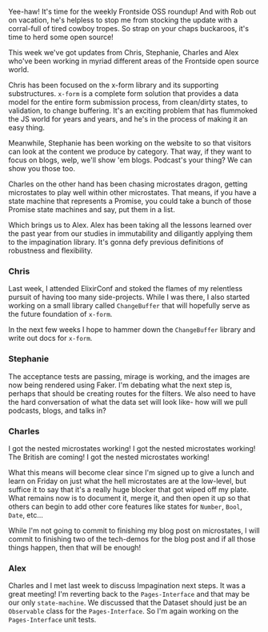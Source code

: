 Yee-haw! It's time for the weekly Frontside OSS roundup! And with Rob out on vacation, he's helpless to stop me from stocking the update with a corral-full of tired cowboy tropes. So strap on your chaps buckaroos, it's time to herd some open source!

This week we've got updates from Chris, Stephanie, Charles and Alex who've been working in myriad different areas of the Frontside open source world.

Chris has been focused on the x-form library and its supporting substructures. `x-form` is a complete form solution that provides a data model for the entire form submission process, from clean/dirty states, to validation, to change buffering. It's an exciting problem that has flummoked the JS world for years and years, and he's in the process of making it an easy thing.

Meanwhile, Stephanie has been working on the website to so that visitors can look at the content we produce by category. That way, if they want to focus on blogs, welp, we'll show 'em blogs. Podcast's your thing? We can show you those too.

Charles on the other hand has been chasing microstates dragon, getting microstates to play well within other microstates. That means, if you have a state machine that represents a Promise, you could take a bunch of those Promise state machines and say, put them in a list.

Which brings us to Alex. Alex has been taking all the lessons learned over the past year from our studies in immutability and diligantly applying them to the impagination library. It's gonna defy previous definitions of robustness and flexibility.

### Chris

 Last week, I attended ElixirConf and stoked the flames of my relentless pursuit of having too many side-projects. While I was there, I also started working on a small library called `ChangeBuffer` that will hopefully serve as the future foundation of `x-form`.

 In the next few weeks I hope to hammer down the `ChangeBuffer` library and write out docs for `x-form`.

### Stephanie

The acceptance tests are passing, mirage is working, and the images are now being rendered using Faker. I'm debating what the next step is, perhaps that should be creating routes for the filters. We also need to have the hard conversation of what the data set will look like- how will we pull podcasts, blogs, and talks in?


### Charles

I got the nested microstates working! I got the nested microstates working! The British are coming! I got the nested microstates working!

What this means will become clear since I'm signed up to give a lunch and learn on Friday on just what the hell microstates are at the low-level, but suffice it to say that it's a really huge blocker that got wiped off my plate. What remains now is to document it, merge it, and then open it up so that others can begin to add other core features like states for `Number`, `Bool`, `Date`, etc...

While I'm not going to commit to finishing my blog post on microstates, I will commit to finishing two of the tech-demos for the blog post and if all those things happen, then that will be enough!



### Alex

Charles and I met last week to discuss Impagination next steps. It was a great meeting! I'm reverting back to the `Pages-Interface` and that may be our only `state-machine`. We discussed that the Dataset should just be an `Observable` class for the `Pages-Interface`. So I'm again working on the `Pages-Interface` unit tests.

